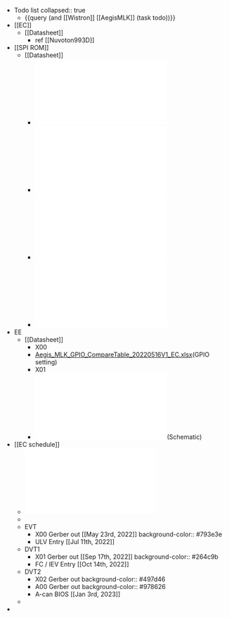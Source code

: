 - Todo list
  collapsed:: true
	- {{query (and [[Wistron]] [[AegisMLK]] (task todo))}}
- [[EC]]
	- [[Datasheet]]
		- ref [[Nuvoton993D]]
- [[SPI ROM]]
	- [[Datasheet]]
		- ![Gigadevice_GD25B256EFIRR_Spec .pdf](../assets/Gigadevice_GD25B256EFIRR_Spec_1660557105511_0.pdf)
		- ![MXIC_MX25L25673G,+3V,+256Mb,+v1.7.pdf](../assets/MXIC_MX25L25673G,+3V,+256Mb,+v1.7_1660557116273_0.pdf)
		- ![XMC_XM25QH256CKIQT08S_SPEC.pdf](../assets/XMC_XM25QH256CKIQT08S_SPEC_1660557121114_0.pdf)
		- ![Winbond_W25Q256JV+1108.pdf](../assets/Winbond_W25Q256JV+1108_1660557125289_0.pdf)
- EE
	- [[Datasheet]]
		- X00
		- [Aegis_MLK_GPIO_CompareTable_20220516V1_EC.xlsx](../assets/Aegis_MLK_GPIO_CompareTable_20220516V1_EC_1660910504689_0.xlsx)(GPIO setting)
		- X01
		- ![AEGIS_MLK_RPL_DDR4_MB_0808_RT.pdf](../assets/AEGIS_MLK_RPL_DDR4_MB_0808_RT_1660561327565_0.pdf)(Schematic)
- [[EC schedule]]
	- ![[COMPLETE] Aegis MLK Schedule_A09_20220803..pdf](../assets/[COMPLETE]_Aegis_MLK_Schedule_A09_20220803._1661858120301_0.pdf)
	-
	- EVT
		- X00 Gerber out [[May 23rd, 2022]]
		  background-color:: #793e3e
		- ULV Entry [[Jul 11th, 2022]]
	- DVT1
		- X01 Gerber out [[Sep 17th, 2022]]
		  background-color:: #264c9b
		- FC / IEV Entry [[Oct 14th, 2022]]
	- DVT2
		- X02 Gerber out
		  background-color:: #497d46
		- A00 Gerber out
		  background-color:: #978626
		- A-can BIOS [[Jan 3rd, 2023]]
	-
-